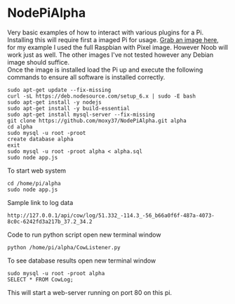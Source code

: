 # NodePiAlpha
Very basic examples of how to interact with various plugins for a Pi.  Installing this will require first a imaged Pi for usage.  [Grab an image here](https://www.raspberrypi.org/downloads/), for my example I used the full Raspbian with Pixel image.  However Noob will work just as well.  The other images I've not tested however any Debian image should suffice.  
Once the image is installed load the Pi up and execute the following commands to ensure all software is installed correctly.

    sudo apt-get update --fix-missing
	curl -sL https://deb.nodesource.com/setup_6.x | sudo -E bash 
	sudo apt-get install -y nodejs 
	sudo apt-get install -y build-essential
	sudo apt-get install mysql-server --fix-missing
	git clone https://github.com/moxy37/NodePiAlpha.git alpha
	cd alpha
	sudo mysql -u root -proot
	create database alpha
	exit
	sudo mysql -u root -proot alpha < alpha.sql
	sudo node app.js

To start web system

    cd /home/pi/alpha
    sudo node app.js

Sample link to log data

    http://127.0.0.1/api/cow/log/51.332_-114.3_-56_b66a0f6f-487a-4073-8c0c-6242fd3a217b_37.2_34.2

Code to run python script open new terminal window

    python /home/pi/alpha/CowListener.py

To see database results open new terminal window

    sudo mysql -u root -proot alpha
    SELECT * FROM CowLog;

This will start a web-server running on port 80 on this pi.
